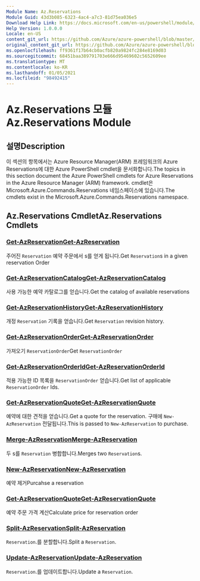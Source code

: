 ```yaml
---
Module Name: Az.Reservations
Module Guid: 43d3b085-6323-4ac4-a7c3-81d75ea036e5
Download Help Link: https://docs.microsoft.com/en-us/powershell/module/az.reservations
Help Version: 1.0.0.0
Locale: en-US
content_git_url: https://github.com/Azure/azure-powershell/blob/master/src/Reservations/Reservations/help/Az.Reservations.md
original_content_git_url: https://github.com/Azure/azure-powershell/blob/master/src/Reservations/Reservations/help/Az.Reservations.md
ms.openlocfilehash: ff9361f17b64cb0acfb820a9824fc284e8169d03
ms.sourcegitcommit: 68451baa389791703e666d95469602c5652609ee
ms.translationtype: MT
ms.contentlocale: ko-KR
ms.lasthandoff: 01/05/2021
ms.locfileid: "98492415"
---
```

# <span data-ttu-id="f1603-101">Az.Reservations 모듈</span><span class="sxs-lookup"><span data-stu-id="f1603-101">Az.Reservations Module</span></span>
## <span data-ttu-id="f1603-102">설명</span><span class="sxs-lookup"><span data-stu-id="f1603-102">Description</span></span>
<span data-ttu-id="f1603-103">이 섹션의 항목에서는 Azure Resource Manager(ARM) 프레임워크의 Azure Reservations에 대한 Azure PowerShell cmdlet을 문서화합니다.</span><span class="sxs-lookup"><span data-stu-id="f1603-103">The topics in this section document the Azure PowerShell cmdlets for Azure Reservations in the Azure Resource Manager (ARM) framework.</span></span> <span data-ttu-id="f1603-104">cmdlet은 Microsoft.Azure.Commands.Reservations 네임스페이스에 있습니다.</span><span class="sxs-lookup"><span data-stu-id="f1603-104">The cmdlets exist in the Microsoft.Azure.Commands.Reservations namespace.</span></span>

## <span data-ttu-id="f1603-105">Az.Reservations Cmdlet</span><span class="sxs-lookup"><span data-stu-id="f1603-105">Az.Reservations Cmdlets</span></span>
### [<span data-ttu-id="f1603-106">Get-AzReservation</span><span class="sxs-lookup"><span data-stu-id="f1603-106">Get-AzReservation</span></span>](Get-AzReservation.md)
<span data-ttu-id="f1603-107">주어진 `Reservation` 예약 주문에서 s를 얻게 됩니다.</span><span class="sxs-lookup"><span data-stu-id="f1603-107">Get `Reservation`s in a given reservation Order</span></span>

### [<span data-ttu-id="f1603-108">Get-AzReservationCatalog</span><span class="sxs-lookup"><span data-stu-id="f1603-108">Get-AzReservationCatalog</span></span>](Get-AzReservationCatalog.md)
<span data-ttu-id="f1603-109">사용 가능한 예약 카탈로그를 얻습니다.</span><span class="sxs-lookup"><span data-stu-id="f1603-109">Get the catalog of available reservations</span></span>

### [<span data-ttu-id="f1603-110">Get-AzReservationHistory</span><span class="sxs-lookup"><span data-stu-id="f1603-110">Get-AzReservationHistory</span></span>](Get-AzReservationHistory.md)
<span data-ttu-id="f1603-111">개정 `Reservation` 기록을 얻습니다.</span><span class="sxs-lookup"><span data-stu-id="f1603-111">Get `Reservation` revision history.</span></span>

### [<span data-ttu-id="f1603-112">Get-AzReservationOrder</span><span class="sxs-lookup"><span data-stu-id="f1603-112">Get-AzReservationOrder</span></span>](Get-AzReservationOrder.md)
<span data-ttu-id="f1603-113">가져오기 `ReservationOrder`</span><span class="sxs-lookup"><span data-stu-id="f1603-113">Get `ReservationOrder`</span></span>

### [<span data-ttu-id="f1603-114">Get-AzReservationOrderId</span><span class="sxs-lookup"><span data-stu-id="f1603-114">Get-AzReservationOrderId</span></span>](Get-AzReservationOrderId.md)
<span data-ttu-id="f1603-115">적용 가능한 ID 목록을 `ReservationOrder` 얻습니다.</span><span class="sxs-lookup"><span data-stu-id="f1603-115">Get list of applicable `ReservationOrder` Ids.</span></span>

### [<span data-ttu-id="f1603-116">Get-AzReservationQuote</span><span class="sxs-lookup"><span data-stu-id="f1603-116">Get-AzReservationQuote</span></span>](Get-AzReservationQuote.md)
<span data-ttu-id="f1603-117">예약에 대한 견적을 얻습니다.</span><span class="sxs-lookup"><span data-stu-id="f1603-117">Get a quote for the reservation.</span></span> <span data-ttu-id="f1603-118">구매에 `New-AzReservation` 전달됩니다.</span><span class="sxs-lookup"><span data-stu-id="f1603-118">This is passed to `New-AzReservation` to purchase.</span></span>

### [<span data-ttu-id="f1603-119">Merge-AzReservation</span><span class="sxs-lookup"><span data-stu-id="f1603-119">Merge-AzReservation</span></span>](Merge-AzReservation.md)
<span data-ttu-id="f1603-120">두 s를 `Reservation` 병합합니다.</span><span class="sxs-lookup"><span data-stu-id="f1603-120">Merges two `Reservation`s.</span></span>

### [<span data-ttu-id="f1603-121">New-AzReservation</span><span class="sxs-lookup"><span data-stu-id="f1603-121">New-AzReservation</span></span>](New-AzReservation.md)
<span data-ttu-id="f1603-122">예약 제거</span><span class="sxs-lookup"><span data-stu-id="f1603-122">Purcahse a reservation</span></span>

### [<span data-ttu-id="f1603-123">Get-AzReservationQuote</span><span class="sxs-lookup"><span data-stu-id="f1603-123">Get-AzReservationQuote</span></span>](Get-AzReservationQuote.md)
<span data-ttu-id="f1603-124">예약 주문 가격 계산</span><span class="sxs-lookup"><span data-stu-id="f1603-124">Calculate price for reservation order</span></span>

### [<span data-ttu-id="f1603-125">Split-AzReservation</span><span class="sxs-lookup"><span data-stu-id="f1603-125">Split-AzReservation</span></span>](Split-AzReservation.md)
<span data-ttu-id="f1603-126">`Reservation`.를 분할합니다.</span><span class="sxs-lookup"><span data-stu-id="f1603-126">Split a `Reservation`.</span></span>

### [<span data-ttu-id="f1603-127">Update-AzReservation</span><span class="sxs-lookup"><span data-stu-id="f1603-127">Update-AzReservation</span></span>](Update-AzReservation.md)
<span data-ttu-id="f1603-128">`Reservation`.를 업데이트합니다.</span><span class="sxs-lookup"><span data-stu-id="f1603-128">Update a `Reservation`.</span></span>

